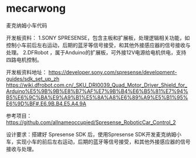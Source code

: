 # mecarwong
麦克纳姆小车代码

开发板资料：
1.SONY SPRESENSE，包含主板和扩展板，处理逻辑相关功能，如控制小车前后左右运动，后期的蓝牙等信号接受，和其他外接感应器的信号接收与处理。
2.DFRobot ，属于Anduino的扩展板，可外接12V电源给电机供电，支持四路电机控制。

开发板资料地址：
https://developer.sony.com/spresense/development-guides/sdk_set_up_zh
https://wiki.dfrobot.com.cn/_SKU_DRI0039_Quad_Motor_Driver_Shield_for_Arduino%E5%9B%9B%E8%B7%AF%E7%9B%B4%E6%B5%81%E7%94%B5%E6%9C%BA%E9%A9%B1%E5%8A%A8%E6%89%A9%E5%B1%95%E6%9D%BF#.E6.9B.B4.E5.A4.9A

参考项目：
https://github.com/allnameoccupied/Spresense_RoboticCar_Control_2

设计要求：搭建好 Spresense SDK 后，使用Spresense SDK开发麦克纳姆小车，实现小车的前后左右运动，后期的蓝牙等信号接受，和其他外接感应器的信号接收与处理。


